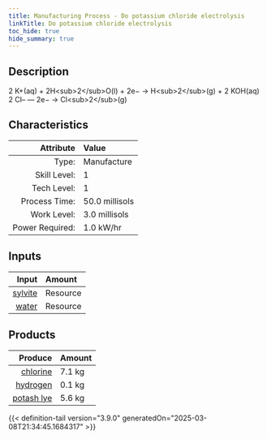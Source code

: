 ```yaml
---
title: Manufacturing Process - Do potassium chloride electrolysis
linkTitle: Do potassium chloride electrolysis
toc_hide: true
hide_summary: true
---
```

<!-- This is generated by the MarsSim HelpGenertor, do not edit. -->

## Description
&#10;&#9;&#9;&#9;2 K+(aq) + 2H&lt;sub&gt;2&lt;/sub&gt;O(l) + 2e− → H&lt;sub&gt;2&lt;/sub&gt;(g) + 2 KOH(aq)&#10;&#9;&#9;&#9;2 Cl– — 2e− → Cl&lt;sub&gt;2&lt;/sub&gt;(g)&#10;&#9;&#9;

## Characteristics

| Attribute      | Value |
|--------:|:------|
|Type:|Manufacture|
|Skill Level:|1|
|Tech Level:|1|
|Process Time:|50.0 millisols|
|Work Level:|3.0 millisols|
|Power Required:|1.0 kW/hr|

## Inputs

| Input      | Amount |
|--------:|:------|
|[sylvite](/docs/definitions/resource/sylvite)|Resource|7.46 kg|
|[water](/docs/definitions/resource/water)|Resource|1.8 kg|

## Products


| Produce      | Amount |
|--------:|:------|
|[chlorine](/docs/definitions/resource/chlorine)|7.1 kg|
|[hydrogen](/docs/definitions/resource/hydrogen)|0.1 kg|
|[potash lye](/docs/definitions/resource/potash-lye)|5.6 kg|



{{< definition-tail version="3.9.0" generatedOn="2025-03-08T21:34:45.1684317" >}}



